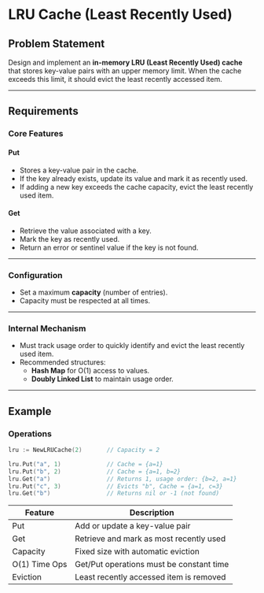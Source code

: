 # LRU Cache (Least Recently Used)

## Problem Statement

Design and implement an **in-memory LRU (Least Recently Used) cache** that stores key-value pairs with an upper memory limit. When the cache exceeds this limit, it should evict the least recently accessed item.

---

## Requirements

### Core Features

#### Put
- Stores a key-value pair in the cache.
- If the key already exists, update its value and mark it as recently used.
- If adding a new key exceeds the cache capacity, evict the least recently used item.

#### Get
- Retrieve the value associated with a key.
- Mark the key as recently used.
- Return an error or sentinel value if the key is not found.

---

### Configuration

- Set a maximum **capacity** (number of entries).
- Capacity must be respected at all times.

---

### Internal Mechanism

- Must track usage order to quickly identify and evict the least recently used item.
- Recommended structures:
  - **Hash Map** for O(1) access to values.
  - **Doubly Linked List** to maintain usage order.

---

## Example

### Operations

```go
lru := NewLRUCache(2)       // Capacity = 2

lru.Put("a", 1)             // Cache = {a=1}
lru.Put("b", 2)             // Cache = {a=1, b=2}
lru.Get("a")                // Returns 1, usage order: {b=2, a=1}
lru.Put("c", 3)             // Evicts "b", Cache = {a=1, c=3}
lru.Get("b")                // Returns nil or -1 (not found)
```

| Feature       | Description                              |
| ------------- | ---------------------------------------- |
| Put           | Add or update a key-value pair           |
| Get           | Retrieve and mark as most recently used  |
| Capacity      | Fixed size with automatic eviction       |
| O(1) Time Ops | Get/Put operations must be constant time |
| Eviction      | Least recently accessed item is removed  |
